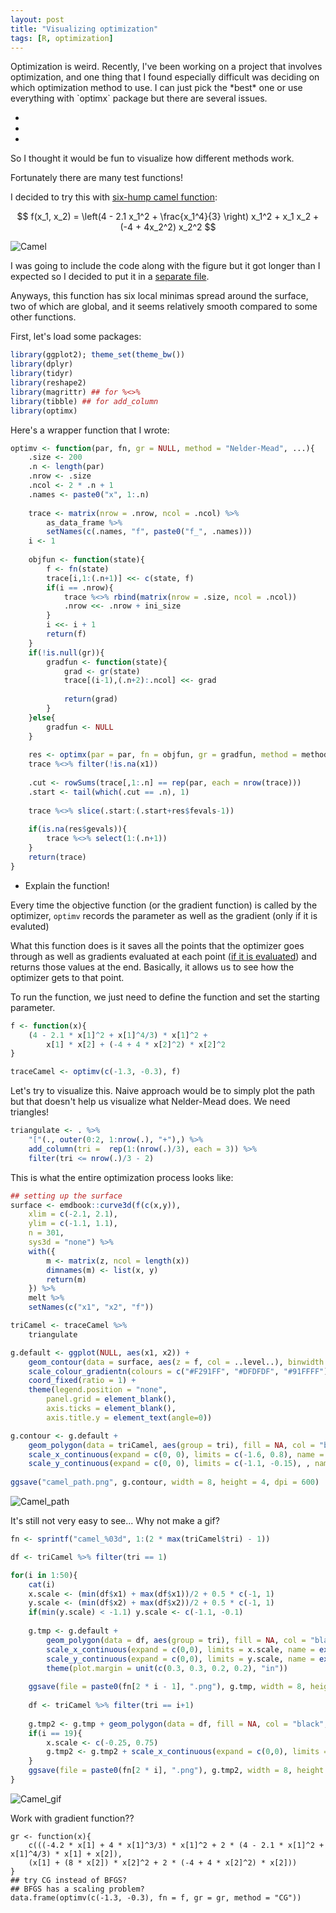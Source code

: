 ```yaml
---
layout: post
title: "Visualizing optimization"
tags: [R, optimization]
---
```


<!--excerpt.start-->Optimization is weird.<!--excerpt.end--> Recently, I've been working on a project that involves optimization, and one thing that I found especially difficult was deciding on which optimization method to use. I can just pick the *best* one or use everything with `optimx` package but there are several issues.

* 
* 
* 

So I thought it would be fun to visualize how different methods work.

Fortunately there are many test functions!

I decided to try this with [six-hump camel function](https://www.sfu.ca/~ssurjano/camel6.html):

$$
f(x_1, x_2) = \left(4 - 2.1 x_1^2 + \frac{x_1^4}{3} \right) x_1^2 + x_1 x_2 + (-4 + 4x_2^2) x_2^2
$$

![Camel](/assets/2016-11-26-visualizing-optimization/camel.png)

I was going to include the code along with the figure but it got longer than I expected so I decided to put it in a [separate file](/assets/2016-11-26-visualizing-optimization/camel.txt).

Anyways, this function has six local minimas spread around the surface, two of which are global, and it seems relatively smooth compared to some other functions.


First, let's load some packages:

```r
library(ggplot2); theme_set(theme_bw())
library(dplyr)
library(tidyr)
library(reshape2)
library(magrittr) ## for %<>%
library(tibble) ## for add_column
library(optimx)
```

Here's a wrapper function that I wrote:

```r
optimv <- function(par, fn, gr = NULL, method = "Nelder-Mead", ...){
    .size <- 200
    .n <- length(par)
    .nrow <- .size
    .ncol <- 2 * .n + 1
    .names <- paste0("x", 1:.n)
    
    trace <- matrix(nrow = .nrow, ncol = .ncol) %>%
        as_data_frame %>%
        setNames(c(.names, "f", paste0("f_", .names)))
    i <- 1
    
    objfun <- function(state){
        f <- fn(state)
        trace[i,1:(.n+1)] <<- c(state, f)
        if(i == .nrow){
            trace %<>% rbind(matrix(nrow = .size, ncol = .ncol))
            .nrow <<- .nrow + ini_size
        }
        i <<- i + 1
        return(f)
    }
    if(!is.null(gr)){
        gradfun <- function(state){
            grad <- gr(state)
            trace[(i-1),(.n+2):.ncol] <<- grad
        
            return(grad)
        }
    }else{
        gradfun <- NULL
    }
    
    res <- optimx(par = par, fn = objfun, gr = gradfun, method = method, ...)
    trace %<>% filter(!is.na(x1))
    
    .cut <- rowSums(trace[,1:.n] == rep(par, each = nrow(trace)))
    .start <- tail(which(.cut == .n), 1)
        
    trace %<>% slice(.start:(.start+res$fevals-1))
    
    if(is.na(res$gevals)){
        trace %<>% select(1:(.n+1))
    }
    return(trace)
}
```

* Explain the function!

Every time the objective function (or the gradient function) is called by the optimizer, `optimv` records the parameter as well as the gradient (only if it is evaluted)

What this function does is it saves all the points that the optimizer goes through as well as gradients evaluated at each point ([if it is evaluated](https://en.wikipedia.org/wiki/Derivative-free_optimization)) and returns those values at the end. Basically, it allows us to see how the optimizer gets to that point.

To run the function, we just need to define the function and set the starting parameter.

```r
f <- function(x){
    (4 - 2.1 * x[1]^2 + x[1]^4/3) * x[1]^2 +
        x[1] * x[2] + (-4 + 4 * x[2]^2) * x[2]^2
}

traceCamel <- optimv(c(-1.3, -0.3), f)
```

Let's try to visualize this. Naive approach would be to simply plot the path but that doesn't help us visualize what Nelder-Mead does. We need triangles!

```r
triangulate <- . %>%
    "["(., outer(0:2, 1:nrow(.), "+"),) %>%
    add_column(tri =  rep(1:(nrow(.)/3), each = 3)) %>%
    filter(tri <= nrow(.)/3 - 2)
```

This is what the entire optimization process looks like:

```r
## setting up the surface
surface <- emdbook::curve3d(f(c(x,y)),
    xlim = c(-2.1, 2.1),
    ylim = c(-1.1, 1.1),
    n = 301,
    sys3d = "none") %>%
    with({
        m <- matrix(z, ncol = length(x))
        dimnames(m) <- list(x, y)
        return(m)
    }) %>%
    melt %>%
    setNames(c("x1", "x2", "f"))

triCamel <- traceCamel %>%
    triangulate 

g.default <- ggplot(NULL, aes(x1, x2)) +
    geom_contour(data = surface, aes(z = f, col = ..level..), binwidth = 0.2) + 
    scale_colour_gradientn(colours = c("#F291FF", "#DFDFDF", "#91FFFF"), name = "", limits = c(-1.2, 6.1)) + 
    coord_fixed(ratio = 1) +
    theme(legend.position = "none",
        panel.grid = element_blank(),
        axis.ticks = element_blank(),
        axis.title.y = element_text(angle=0))

g.contour <- g.default + 
    geom_polygon(data = triCamel, aes(group = tri), fill = NA, col = "black") +
    scale_x_continuous(expand = c(0, 0), limits = c(-1.6, 0.8), name = expression(x[1])) +
    scale_y_continuous(expand = c(0, 0), limits = c(-1.1, -0.15), , name = expression(x[2]))
    
ggsave("camel_path.png", g.contour, width = 8, height = 4, dpi = 600)
```

![Camel_path](/assets/2016-11-26-visualizing-optimization/camel_path.png)

It's still not very easy to see... Why not make a gif?

```r
fn <- sprintf("camel_%03d", 1:(2 * max(triCamel$tri) - 1))

df <- triCamel %>% filter(tri == 1)

for(i in 1:50){
    cat(i)
    x.scale <- (min(df$x1) + max(df$x1))/2 + 0.5 * c(-1, 1)
    y.scale <- (min(df$x2) + max(df$x2))/2 + 0.5 * c(-1, 1)
    if(min(y.scale) < -1.1) y.scale <- c(-1.1, -0.1)
    
    g.tmp <- g.default +
        geom_polygon(data = df, aes(group = tri), fill = NA, col = "black") +
        scale_x_continuous(expand = c(0,0), limits = x.scale, name = expression(x[1])) +
        scale_y_continuous(expand = c(0,0), limits = y.scale, name = expression(x[2])) +
        theme(plot.margin = unit(c(0.3, 0.3, 0.2, 0.2), "in"))
    
    ggsave(file = paste0(fn[2 * i - 1], ".png"), g.tmp, width = 8, height = 8, dpi = 300)
    
    df <- triCamel %>% filter(tri == i+1)
    
    g.tmp2 <- g.tmp + geom_polygon(data = df, fill = NA, col = "black", lty = 2)
    if(i == 19){
        x.scale <- c(-0.25, 0.75)
        g.tmp2 <- g.tmp2 + scale_x_continuous(expand = c(0,0), limits = x.scale, name = expression(x[1])) 
    }
    ggsave(file = paste0(fn[2 * i], ".png"), g.tmp2, width = 8, height = 8, dpi = 300)
}
```

![Camel_gif](/assets/2016-11-26-visualizing-optimization/camel.gif)

Work with gradient function??

```
gr <- function(x){
    c(((-4.2 * x[1] + 4 * x[1]^3/3) * x[1]^2 + 2 * (4 - 2.1 * x[1]^2 + x[1]^4/3) * x[1] + x[2]),
    (x[1] + (8 * x[2]) * x[2]^2 + 2 * (-4 + 4 * x[2]^2) * x[2]))
}
## try CG instead of BFGS?
## BFGS has a scaling problem?
data.frame(optimv(c(-1.3, -0.3), fn = f, gr = gr, method = "CG"))
```
